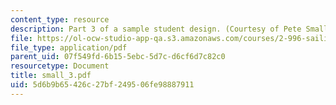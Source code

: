```yaml
---
content_type: resource
description: Part 3 of a sample student design. (Courtesy of Pete Small.)
file: https://ol-ocw-studio-app-qa.s3.amazonaws.com/courses/2-996-sailing-yacht-design-13-734-fall-2003/5d6b9b65426c27bf249506fe98887911_small_3.pdf
file_type: application/pdf
parent_uid: 07f549fd-6b15-5ebc-5d7c-d6cf6d7c82c0
resourcetype: Document
title: small_3.pdf
uid: 5d6b9b65-426c-27bf-2495-06fe98887911
---
```

